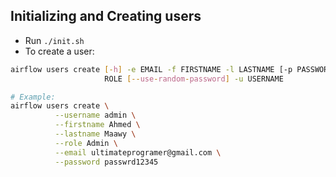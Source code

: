 ## Initializing and Creating users
* Run `./init.sh`
* To create a user:
```sh
airflow users create [-h] -e EMAIL -f FIRSTNAME -l LASTNAME [-p PASSWORD] -r
                     ROLE [--use-random-password] -u USERNAME

# Example:
airflow users create \
          --username admin \
          --firstname Ahmed \
          --lastname Maawy \
          --role Admin \
          --email ultimateprogramer@gmail.com \
          --password passwrd12345
```
